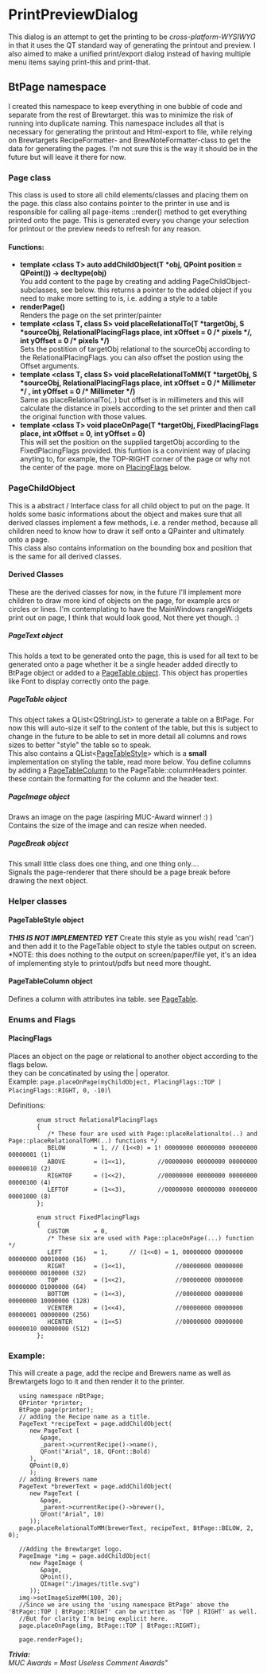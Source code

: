 # PrintPreviewDialog
This dialog is an attempt to get the printing to be *cross-platform-WYSIWYG* in that it uses the QT standard way of generating the printout and preview.
I also aimed to make a unified print/export dialog instead of having multiple menu items saying print-this and print-that.

## BtPage namespace
I created this namespace to keep everything in one bubble of code and separate from the rest of Brewtarget. this was to minimize the risk of running into duplicate naming.
This namespace includes all that is necessary for generating the printout and Html-export to file, while relying on Brewtargets RecipeFormatter- and BrewNoteFormatter-class to get the data for generating the pages. I'm not sure this is the way it should be in the future but will leave it there for now.

### Page class
This class is used to store all child elements/classes and placing them on the page. this class also contains pointer to the printer in use and is responsible for calling all page-items ::render() method to get everything printed onto the page.
This is generated every you change your selection for printout or the preview needs to refresh for any reason.
#### Functions:
- **template \<class T> auto addChildObject(T \*obj, QPoint position = QPoint()) -> decltype(obj)**\
You add content to the page by creating and adding PageChildObject-subclasses, see below. this returns a pointer to the added object if you need to make more setting to is, i.e. adding a style to a table
- **renderPage()**\
Renders the page on the set printer/painter
- **template \<class T, class S> void placeRelationalTo(T \*targetObj, S \*sourceObj, RelationalPlacingFlags place, int xOffset = 0 /\* pixels \*/, int yOffset = 0 /\* pixels \*/)**\
Sets the postition of targetObj relational to the sourceObj according to the RelationalPlacingFlags. you can also offset the postion using the Offset arguments.
- **template \<class T, class S> void placeRelationalToMM(T \*targetObj, S \*sourceObj, RelationalPlacingFlags place, int xOffset = 0 /\* Millimeter \*/ , int yOffset = 0 /\* Millimeter \*/)**\
Same as placeRelationalTo(..) but offset is in millimeters and this will calculate the distance in pixels according to the set printer and then call the original function with those values.
- **template \<class T> void placeOnPage(T \*targetObj, FixedPlacingFlags place, int xOffset = 0, int yOffset = 0)**\
This will set the position on the supplied targetObj according to the FixedPlacingFlags provided. this funtion is a convinient way of placing anyting to, for example, the TOP-RIGHT corner of the page or why not the center of the page. more on [PlacingFlags](#placingflags) below.
### PageChildObject
 This is a abstract / Interface class for all child object to put on the page. It holds some basic informations about the object and makes sure that all derived classes implement a few methods, i.e. a render method, because all children need to know how to draw it self onto a QPainter and ultimately onto a page.\
This class also contains information on the bounding box and position that is the same for all derived classes.

#### Derived Classes
These are the derived classes for now, in the future I'll implement more children to draw more kind of objects on the page, for example arcs or circles or lines. I'm contemplating to have the MainWindows rangeWidgets print out on page, I think that would look good, Not there yet though. :)

##### PageText object
This holds a text to be generated onto the page, this is used for all text to be generated onto a page whether it be a single header added directly to BtPage object or added to a [PageTable object](#pagetable-object). This object has properties like Font to display correctly onto the page.

##### PageTable object
This object takes a QList\<QStringList> to generate a table on a BtPage. For now this will auto-size it self to the content of the table, but this is subject to change in the future to be able to set in more detail all columns and rows sizes to better "style" the table so to speak.\
This also contains a QList\<[PageTableStyle](#pagetablestyle-object)> which is a **small** implementation on styling the table, read more below.
You define columns by adding a [PageTableColumn](#pagetablecolumn-object) to the PageTable::columnHeaders pointer. these contain the formatting for the column and the header text.


##### PageImage object
Draws an image on the page (aspiring MUC-Award winner! :) )\
Contains the size of the image and can resize when needed.

##### PageBreak object
This small little class does one thing, and one thing only....\
Signals the page-renderer that there should be a page break before drawing the next object.

### Helper classes
#### PageTableStyle object
***THIS IS NOT IMPLEMENTED YET***
Create this style as you wish( read 'can') and then add it to the PageTable object to style the tables output on screen.
*NOTE: this does nothing to the output on screen/paper/file yet, it's an idea of implementing style to printout/pdfs but need more thought.

#### PageTableColumn object
Defines a column with attributes ina table. see [PageTable](#pagetable-object).


### Enums and Flags
#### PlacingFlags
Places an object on the page or relational to another object according to the flags below.\
they can be concatinated by using the | operator.\
Example:
`page.placeOnPage(myChildObject, PlacingFlags::TOP | PlacingFlags::RIGHT, 0, -10)`\

Definitions:

            enum struct RelationalPlacingFlags
            {
               /* These four are used with Page::placeRelationalto(..) and Page::placeRelationalToMM(..) functions */
               BELOW        = 1, // (1<<0) = 1! 00000000 00000000 00000000 00000001 (1)
               ABOVE        = (1<<1),         //00000000 00000000 00000000 00000010 (2)
               RIGHTOF      = (1<<2),         //00000000 00000000 00000000 00000100 (4)
               LEFTOF       = (1<<3),         //00000000 00000000 00000000 00001000 (8)
            };

            enum struct FixedPlacingFlags
            {
               CUSTOM       = 0,
               /* These six are used with Page::placeOnPage(...) function */
               LEFT         = 1,      // (1<<0) = 1, 00000000 00000000 00000000 00010000 (16)
               RIGHT        = (1<<1),              //00000000 00000000 00000000 00100000 (32)
               TOP          = (1<<2),              //00000000 00000000 00000000 01000000 (64)
               BOTTOM       = (1<<3),              //00000000 00000000 00000000 10000000 (128)
               VCENTER      = (1<<4),              //00000000 00000000 00000001 00000000 (256)
               HCENTER      = (1<<5)               //00000000 00000000 00000010 00000000 (512)
            };

### Example:
This will create a page, add the recipe and Brewers name as well as Brewtargets logo to it and then render it to the printer.


```
   using namespace nBtPage;
   QPrinter *printer;
   BtPage page(printer);
   // adding the Recipe name as a title.
   PageText *recipeText = page.addChildObject(
      new PageText (
         &page,
         _parent->currentRecipe()->name(),
         QFont("Arial", 18, QFont::Bold)
      ),
      QPoint(0,0)
      );
   // adding Brewers name
   PageText *brewerText = page.addChildObject(
      new PageText (
         &page,
         _parent->currentRecipe()->brewer(),
         QFont("Arial", 10)
      ));
   page.placeRelationalToMM(brewerText, recipeText, BtPage::BELOW, 2, 0);

   //Adding the Brewtarget logo.
   PageImage *img = page.addChildObject(
      new PageImage (
         &page,
         QPoint(),
         QImage(":/images/title.svg")
      ));
   img->setImageSizeMM(100, 20);
   //Since we are using the 'using namespace BtPage' above the 'BtPage::TOP | BtPage::RIGHT' can be written as 'TOP | RIGHT' as well.
   //But for clarity I'm being explicit here.
   page.placeOnPage(img, BtPage::TOP | BtPage::RIGHT);

   page.renderPage();

```



***Trivia:***\
*MUC Awards = Most Useless Comment Awards"*
